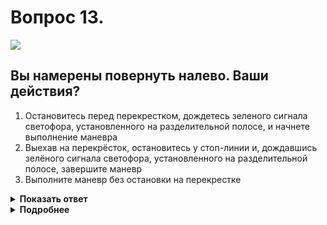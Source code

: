 # Вопрос 13.

![](https://s.drom.ru/i24227/pdd/tickets/2016/1542608845.jpg)

## Вы намерены повернуть налево. Ваши действия?

1. Остановитесь перед перекрестком, дождетесь зеленого сигнала светофора, установленного на разделительной полосе, и начнете выполнение маневра
2. Выехав на перекрёсток, остановитесь у стоп-линии и, дождавшись зелёного сигнала светофора, установленного на разделительной полосе, завершите маневр
3. Выполните маневр без остановки на перекрестке

<details>
<summary><b>Показать ответ</b></summary>
Правильный ответ: 2
</details>
<details>
<summary><b>Подробнее</b></summary>
В обычной ситуации водитель выезжает с перекрёстка независимо от сигналов светофора на выходе с перекрёстка. Но здесь ситуация иная. Применено раздельное действие светофоров.
На перекрёстке два пересечения проезжих частей. Повернув налево, Вы обязаны при запрещающем сигнале светофора остановиться у «стоп-линии» (разметки 1.12). После включения разрешающего сигнала продолжаете движение через перекрёсток.
(Пункт 13.7 ПДД)
</details>